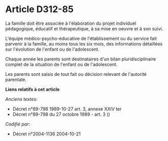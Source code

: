 # Article D312-85

La famille doit être associée à l'élaboration du projet individuel pédagogique, éducatif et thérapeutique, à sa mise en
oeuvre et à son suivi.

L'équipe médico-psycho-éducative de l'établissement ou du service fait parvenir à la famille, au moins tous les six mois, des
informations détaillées sur l'évolution de l'enfant ou de l'adolescent.

Chaque année les parents sont destinataires d'un bilan pluridisciplinaire complet de la situation de l'enfant ou de
l'adolescent.

Les parents sont saisis de tout fait ou décision relevant de l'autorité parentale.

**Liens relatifs à cet article**

_Anciens textes_:

  - Décret n°89-798 1989-10-27 art. 3, annexe XXIV ter
  - Décret n°89-798 du 27 octobre 1989 - art. 3 ()

_Codifié par_:

  - Décret n°2004-1136 2004-10-21
